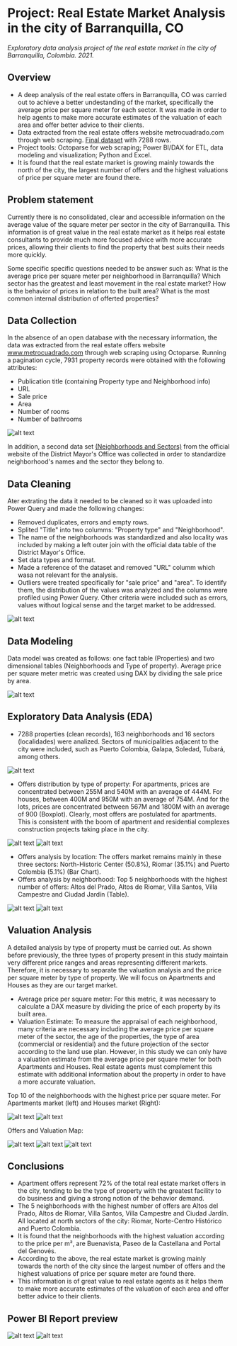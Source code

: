 # Project: Real Estate Market Analysis in the city of Barranquilla, CO
*Exploratory data analysis project of the real estate market in the city of Barranquilla, Colombia. 2021.*

## Overview
- A deep analysis of the real estate offers in Barranquilla, CO was carried out to achieve a better undestanding of the market, specifically the average price per square meter for each sector. It was made in order to help agents to make more accurate estimates of the valuation of each area and offer better advice to their clients. 
- Data extracted from the real estate offers website metrocuadrado.com through web scraping. [Final dataset][cleandataset] with 7288 rows.
- Project tools: Octoparse for web scraping; Power BI/DAX for ETL, data modeling and visualization; Python and Excel.
- It is found that the real estate market is growing mainly towards the north of the city, the largest number of offers and the highest valuations of price per square meter are found there.

## Problem statement
Currently there is no consolidated, clear and accessible information on the average value of the square meter per sector in the city of Barranquilla. This information is of great value in the real estate market as it helps real estate consultants to provide much more focused advice with more accurate prices, allowing their clients to find the property that best suits their needs more quickly.

Some specific specific questions needed to be answer such as: What is the average price per square meter per neighborhood in Barranquilla? Which sector has the greatest and least movement in the real estate market? How is the behavior of prices in relation to the built area? What is the most common internal distribution of offerted properties?

## Data Collection
In the absence of an open database with the necessary information, the data was extracted from the real estate offers website www.metrocuadrado.com through web scraping using Octoparse. Running a pagination cycle, 7931 property records were obtained with the following attributes:
- Publication title (containing Property type and Neighborhood info)
- URL
- Sale price
- Area
- Number of rooms
- Number of bathrooms

![alt text](https://github.com/caestradaa/real_estate_daproj/blob/main/Images/Raw_dataset.png "Raw data preview")

In addition, a second data set [(Neighborhoods and Sectors)][auxdataset] from the official website of the District Mayor's Office was collected in order to standardize neighborhood's names and the sector they belong to.

## Data Cleaning
Ater extrating the data it needed to be cleaned so it was uploaded into Power Query and made the following changes:
- Removed duplicates, errors and empty rows.
- Splited "Title" into two columms: "Property type" and "Neighborhood".
- The name of the neighborhoods was standardized and also locality was included by making a left outer join with the official data table of the District Mayor's Office.
- Set data types and format.
- Made a reference of the dataset and removed "URL" columm which wasa not relevant for the analysis.
- Outliers were treated specifically for "sale price" and "area". To identify them, the distribution of the values was analyzed and the columns were profiled using Power Query. Other criteria were included such as errors, values without logical sense and the target market to be addressed.

![alt text](https://github.com/caestradaa/real_estate_daproj/blob/main/Images/Final_dataset%20(fact_table)_nm.png "Clean data preview")

## Data Modeling
Data model was created as follows: one fact table (Properties) and two dimensional tables (Neighborhoods and Type of property).
Average price per square meter metric was created using DAX by dividing the sale price by area.

![alt text](https://github.com/caestradaa/real_estate_daproj/blob/main/Images/Data_model.png "Data model")

## Exploratory Data Analysis (EDA)
- 7288 properties (clean records), 163 neighborhoods and 16 sectors (localidades) were analized. Sectors of municipalities adjacent to the city were included, such as Puerto Colombia, Galapa, Soledad, Tubará, among others.

![alt text](https://github.com/caestradaa/real_estate_daproj/blob/main/Images/GEneral_Count.jpg "Count")

- Offers distribution by type of property: For apartments, prices are concentrated between 255M and 540M with an average of 444M. For houses, between 400M and 950M with an average of 754M. And for the lots, prices are concentrated between 567M and 1800M with an average of 900 (Boxplot). Clearly, most offers are postulated for apartments. This is consistent with the boom of apartment and residential complexes construction projects taking place in the city.

![alt text](https://github.com/caestradaa/real_estate_daproj/blob/main/Images/Boxplot_by_category.jpg "Boxplot: Distribution of offers by type of property")
![alt text](https://github.com/caestradaa/real_estate_daproj/blob/main/Images/DonutChart%20-%20Category%20analysis%202.png "Donut Chart: Analysis by Type of Property")

- Offers analysis by location: The offers market remains mainly in these three sectors: North-Historic Center (50.8%), Riomar (35.1%) and Puerto Colombia (5.1%) (Bar Chart).
- Offers analysis by neighborhood: Top 5 neighborhoods with the highest number of offers: Altos del Prado, Altos de Riomar, Villa Santos, Villa Campestre and Ciudad Jardín (Table).

![alt text](https://github.com/caestradaa/real_estate_daproj/blob/main/Images/Barchart_Offers_by_Location.jpg "Barchart: Offers by Sector")
![alt text](https://github.com/caestradaa/real_estate_daproj/blob/main/Images/Table%20price%20per%20m2%20-%20offers.jpg "Table: Top 5")

## Valuation Analysis
A detailed analysis by type of property must be carried out. As shown before previously, the three types of property present in this study maintain very different price ranges and areas representing different markets. Therefore, it is necessary to separate the valuation analysis and the price per square meter by type of property. We will focus on Apartments and Houses as they are our target market.
- Average price per square meter: For this metric, it was necessary to calculate a DAX measure by dividing the price of each property by its built area.
- Valuation Estimate: To measure the appraisal of each neighborhood, many criteria are necessary including the average price per square meter of the sector, the age of the properties, the type of area (commercial or residential) and the future projection of the sector according to the land use plan. However, in this study we can only have a valuation estimate from the average price per square meter for both Apartments and Houses. Real estate agents must complement this estimate with additional information about the property in order to have a more accurate valuation. 

Top 10 of the neighborhoods with the highest price per square meter. For Apartments market (left) and Houses market (Right):

![alt text](https://github.com/caestradaa/real_estate_daproj/blob/main/Images/Table_best_valuated_apartments.png "Best valuated neigh - apartments market")
![alt text](https://github.com/caestradaa/real_estate_daproj/blob/main/Images/Table_best_valuated_Houses.png "Best valuated Houses")

Offers and Valuation Map:

![alt text](https://github.com/caestradaa/real_estate_daproj/blob/main/Images/Map%20-%20price%20per%20square%20meter.jpg "Offers and Valuation Map")
![alt text](https://github.com/caestradaa/real_estate_daproj/blob/main/Images/Map%20-%20price%20per%20square%20meter%20%20-%20Leyends%201.jpg "Leyends:Price per square meter")
![alt text](https://github.com/caestradaa/real_estate_daproj/blob/main/Images/Map%20-%20price%20per%20square%20meter%20%20-%20Leyends%202.jpg "Leyends:Number of offers")

## Conclusions
- Apartment offers represent 72% of the total real estate market offers in the city, tending to be the type of property with the greatest facility to do business and giving a strong notion of the behavior demand. 
- The 5 neighborhoods with the highest number of offers are Altos del Prado, Altos de Riomar, Villa Santos, Villa Campestre and Ciudad Jardín. All located at north sectors of the city: Riomar, Norte-Centro Histórico and Puerto Colombia.
- It is found that the neighborhoods with the highest valuation according to the price per m², are Buenavista, Paseo de la Castellana and Portal del Genovés.
- According to the above, the real estate market is growing mainly towards the north of the city since the largest number of offers and the highest valuations of price per square meter are found there.
- This information is of great value to real estate agents as it helps them to make more accurate estimates of the valuation of each area and offer better advice to their clients.

## Power BI Report preview
![alt text](https://github.com/caestradaa/real_estate_daproj/blob/main/Power%20BI%20Report/1%20Dashboard%20-%20Exploratory%20Analysis.jpg "Pag1")
![alt text](https://github.com/caestradaa/real_estate_daproj/blob/main/Power%20BI%20Report/2%20Dashboard%20-%20Detailed%20Analysis%20-%20Apartments.jpg "Page2")


[cleandataset]:https://github.com/caestradaa/real_estate_daproj/blob/main/Data%20source/Clean%20dataset%20-%20Properties%20for%20sale%20BAQ-COL.csv
[auxdataset]:https://github.com/caestradaa/real_estate_daproj/blob/main/Data%20source/Aux%20data%20-%20Neighborhoods%20and%20Sectors%20(District%20Mayor's%20Office).csv
<!---Para ocultar-->
